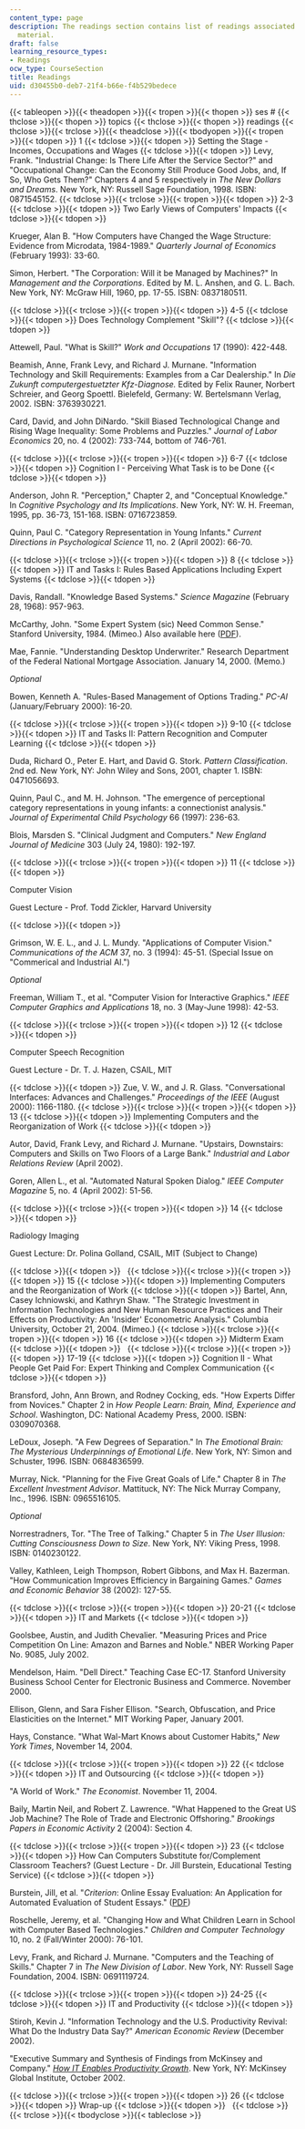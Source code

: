 ```yaml
---
content_type: page
description: The readings section contains list of readings associated with the course
  material.
draft: false
learning_resource_types:
- Readings
ocw_type: CourseSection
title: Readings
uid: d30455b0-deb7-21f4-b66e-f4b529bedece
---
```

{{< tableopen >}}{{< theadopen >}}{{< tropen >}}{{< thopen >}}
ses #
{{< thclose >}}{{< thopen >}}
topics
{{< thclose >}}{{< thopen >}}
readings
{{< thclose >}}{{< trclose >}}{{< theadclose >}}{{< tbodyopen >}}{{< tropen >}}{{< tdopen >}}
1
{{< tdclose >}}{{< tdopen >}}
Setting the Stage - Incomes, Occupations and Wages
{{< tdclose >}}{{< tdopen >}}
Levy, Frank. "Industrial Change: Is There Life After the Service Sector?" and "Occupational Change: Can the Economy Still Produce Good Jobs, and, If So, Who Gets Them?" Chapters 4 and 5 respectively in *The New Dollars and Dreams*. New York, NY: Russell Sage Foundation, 1998. ISBN: 0871545152.
{{< tdclose >}}{{< trclose >}}{{< tropen >}}{{< tdopen >}}
2-3
{{< tdclose >}}{{< tdopen >}}
Two Early Views of Computers' Impacts
{{< tdclose >}}{{< tdopen >}}

Krueger, Alan B. "How Computers have Changed the Wage Structure: Evidence from Microdata, 1984-1989." *Quarterly Journal of Economics* (February 1993): 33-60.

Simon, Herbert. "The Corporation: Will it be Managed by Machines?" In *Management and the Corporations*. Edited by M. L. Anshen, and G. L. Bach. New York, NY: McGraw Hill, 1960, pp. 17-55. ISBN: 0837180511.

{{< tdclose >}}{{< trclose >}}{{< tropen >}}{{< tdopen >}}
4-5
{{< tdclose >}}{{< tdopen >}}
Does Technology Complement "Skill"?
{{< tdclose >}}{{< tdopen >}}

Attewell, Paul. "What is Skill?" *Work and Occupations* 17 (1990): 422-448.

Beamish, Anne, Frank Levy, and Richard J. Murnane. "Information Technology and Skill Requirements: Examples from a Car Dealership." In *Die Zukunft computergestuetzter Kfz-Diagnose.* Edited by Felix Rauner, Norbert Schreier, and Georg Spoettl. Bielefeld, Germany: W. Bertelsmann Verlag, 2002. ISBN: 3763930221.

Card, David, and John DiNardo. "Skill Biased Technological Change and Rising Wage Inequality: Some Problems and Puzzles." *Journal of Labor Economics* 20, no. 4 (2002): 733-744, bottom of 746-761.

{{< tdclose >}}{{< trclose >}}{{< tropen >}}{{< tdopen >}}
6-7
{{< tdclose >}}{{< tdopen >}}
Cognition I - Perceiving What Task is to be Done
{{< tdclose >}}{{< tdopen >}}

Anderson, John R. "Perception," Chapter 2, and "Conceptual Knowledge." In *Cognitive Psychology and Its Implications*. New York, NY: W. H. Freeman, 1995, pp. 36-73, 151-168. ISBN: 0716723859.

Quinn, Paul C. "Category Representation in Young Infants." *Current Directions in Psychological Science* 11, no. 2 (April 2002): 66-70.

{{< tdclose >}}{{< trclose >}}{{< tropen >}}{{< tdopen >}}
8
{{< tdclose >}}{{< tdopen >}}
IT and Tasks I: Rules Based Applications Including Expert Systems
{{< tdclose >}}{{< tdopen >}}

Davis, Randall. "Knowledge Based Systems." *Science Magazine* (February 28, 1968): 957-963.

McCarthy, John. "Some Expert System (sic) Need Common Sense." Stanford University, 1984. (Mimeo.) Also available here ([PDF](http://www-formal.stanford.edu/jmc/someneed.pdf)).

Mae, Fannie. "Understanding Desktop Underwriter." Research Department of the Federal National Mortgage Association. January 14, 2000. (Memo.)

*Optional*

Bowen, Kenneth A. "Rules-Based Management of Options Trading." *PC-AI* (January/February 2000): 16-20.

{{< tdclose >}}{{< trclose >}}{{< tropen >}}{{< tdopen >}}
9-10
{{< tdclose >}}{{< tdopen >}}
IT and Tasks II: Pattern Recognition and Computer Learning
{{< tdclose >}}{{< tdopen >}}

Duda, Richard O., Peter E. Hart, and David G. Stork. *Pattern Classification*. 2nd ed. New York, NY: John Wiley and Sons, 2001, chapter 1. ISBN: 0471056693.

Quinn, Paul C., and M. H. Johnson. "The emergence of perceptional category representations in young infants: a connectionist analysis." *Journal of Experimental Child Psychology* 66 (1997): 236-63.

Blois, Marsden S. "Clinical Judgment and Computers." *New England Journal of Medicine* 303 (July 24, 1980): 192-197.

{{< tdclose >}}{{< trclose >}}{{< tropen >}}{{< tdopen >}}
11
{{< tdclose >}}{{< tdopen >}}

Computer Vision

Guest Lecture - Prof. Todd Zickler, Harvard University

{{< tdclose >}}{{< tdopen >}}

Grimson, W. E. L., and J. L. Mundy. "Applications of Computer Vision." *Communications of the ACM* 37, no. 3 (1994): 45-51. (Special Issue on "Commerical and Industrial AI.")

*Optional*

Freeman, William T., et al. "Computer Vision for Interactive Graphics." *IEEE Computer Graphics and Applications* 18, no. 3 (May-June 1998): 42-53.

{{< tdclose >}}{{< trclose >}}{{< tropen >}}{{< tdopen >}}
12
{{< tdclose >}}{{< tdopen >}}

Computer Speech Recognition

Guest Lecture - Dr. T. J. Hazen, CSAIL, MIT

{{< tdclose >}}{{< tdopen >}}
Zue, V. W., and J. R. Glass. "Conversational Interfaces: Advances and Challenges." *Proceedings of the IEEE* (August 2000): 1166-1180.
{{< tdclose >}}{{< trclose >}}{{< tropen >}}{{< tdopen >}}
13
{{< tdclose >}}{{< tdopen >}}
Implementing Computers and the Reorganization of Work
{{< tdclose >}}{{< tdopen >}}

Autor, David, Frank Levy, and Richard J. Murnane. "Upstairs, Downstairs: Computers and Skills on Two Floors of a Large Bank." *Industrial and Labor Relations Review* (April 2002).

Goren, Allen L., et al. "Automated Natural Spoken Dialog." *IEEE Computer Magazine* 5, no. 4 (April 2002): 51-56.

{{< tdclose >}}{{< trclose >}}{{< tropen >}}{{< tdopen >}}
14
{{< tdclose >}}{{< tdopen >}}

Radiology Imaging

Guest Lecture: Dr. Polina Golland, CSAIL, MIT (Subject to Change)

{{< tdclose >}}{{< tdopen >}}
 
{{< tdclose >}}{{< trclose >}}{{< tropen >}}{{< tdopen >}}
15
{{< tdclose >}}{{< tdopen >}}
Implementing Computers and the Reorganization of Work
{{< tdclose >}}{{< tdopen >}}
Bartel, Ann, Casey Ichniowski, and Kathryn Shaw. "The Strategic Investment in Information Technologies and New Human Resource Practices and Their Effects on Productivity: An 'Insider' Econometric Analysis." Columbia University, October 21, 2004. (Mimeo.)
{{< tdclose >}}{{< trclose >}}{{< tropen >}}{{< tdopen >}}
16
{{< tdclose >}}{{< tdopen >}}
Midterm Exam
{{< tdclose >}}{{< tdopen >}}
 
{{< tdclose >}}{{< trclose >}}{{< tropen >}}{{< tdopen >}}
17-19
{{< tdclose >}}{{< tdopen >}}
Cognition II - What People Get Paid For: Expert Thinking and Complex Communication
{{< tdclose >}}{{< tdopen >}}

Bransford, John, Ann Brown, and Rodney Cocking, eds. "How Experts Differ from Novices." Chapter 2 in *How People Learn: Brain, Mind, Experience and School*. Washington, DC: National Academy Press, 2000. ISBN: 0309070368.

LeDoux, Joseph. "A Few Degrees of Separation." In *The Emotional Brain: The Mysterious Underpinnings of Emotional Life*. New York, NY: Simon and Schuster, 1996. ISBN: 0684836599.

Murray, Nick. "Planning for the Five Great Goals of Life." Chapter 8 in *The Excellent Investment Advisor*. Mattituck, NY: The Nick Murray Company, Inc., 1996. ISBN: 0965516105.

*Optional*

Norrestradners, Tor. "The Tree of Talking." Chapter 5 in *The User Illusion: Cutting Consciousness Down to Size*. New York, NY: Viking Press, 1998. ISBN: 0140230122.

Valley, Kathleen, Leigh Thompson, Robert Gibbons, and Max H. Bazerman. "How Communication Improves Efficiency in Bargaining Games." *Games and Economic Behavior* 38 (2002): 127-55.

{{< tdclose >}}{{< trclose >}}{{< tropen >}}{{< tdopen >}}
20-21
{{< tdclose >}}{{< tdopen >}}
IT and Markets
{{< tdclose >}}{{< tdopen >}}

Goolsbee, Austin, and Judith Chevalier. "Measuring Prices and Price Competition On Line: Amazon and Barnes and Noble." NBER Working Paper No. 9085, July 2002.

Mendelson, Haim. "Dell Direct." Teaching Case EC-17. Stanford University Business School Center for Electronic Business and Commerce. November 2000.

Ellison, Glenn, and Sara Fisher Ellison. "Search, Obfuscation, and Price Elasticities on the Internet." MIT Working Paper, January 2001.

Hays, Constance. "What Wal-Mart Knows about Customer Habits," *New York Times*, November 14, 2004.

{{< tdclose >}}{{< trclose >}}{{< tropen >}}{{< tdopen >}}
22
{{< tdclose >}}{{< tdopen >}}
IT and Outsourcing
{{< tdclose >}}{{< tdopen >}}

"A World of Work." *The Economist*. November 11, 2004.

Baily, Martin Neil, and Robert Z. Lawrence. "What Happened to the Great US Job Machine? The Role of Trade and Electronic Offshoring." *Brookings Papers in Economic Activity* 2 (2004): Section 4.

{{< tdclose >}}{{< trclose >}}{{< tropen >}}{{< tdopen >}}
23
{{< tdclose >}}{{< tdopen >}}
How Can Computers Substitute for/Complement Classroom Teachers? (Guest Lecture - Dr. Jill Burstein, Educational Testing Service)
{{< tdclose >}}{{< tdopen >}}

Burstein, Jill, et al. "*Criterion*: Online Essay Evaluation: An Application for Automated Evaluation of Student Essays." ([PDF](http://www.ets.org/Media/Research/pdf/erater_iaai03_burstein.pdf))

Roschelle, Jeremy, et al. "Changing How and What Children Learn in School with Computer Based Technologies." *Children and Computer Technology* 10, no. 2 (Fall/Winter 2000): 76-101.

Levy, Frank, and Richard J. Murnane. "Computers and the Teaching of Skills." Chapter 7 in *The New Division of Labor*. New York, NY: Russell Sage Foundation, 2004. ISBN: 0691119724.

{{< tdclose >}}{{< trclose >}}{{< tropen >}}{{< tdopen >}}
24-25
{{< tdclose >}}{{< tdopen >}}
IT and Productivity
{{< tdclose >}}{{< tdopen >}}

Stiroh, Kevin J. "Information Technology and the U.S. Productivity Revival: What Do the Industry Data Say?" *American Economic Review* (December 2002).

"Executive Summary and Synthesis of Findings from McKinsey and Company." [*How IT Enables Productivity Growth*](http://www.mckinsey.com/mgi/publications/it_prod_growth.asp). New York, NY: McKinsey Global Institute, October 2002.

{{< tdclose >}}{{< trclose >}}{{< tropen >}}{{< tdopen >}}
26
{{< tdclose >}}{{< tdopen >}}
Wrap-up
{{< tdclose >}}{{< tdopen >}}
 
{{< tdclose >}}{{< trclose >}}{{< tbodyclose >}}{{< tableclose >}}